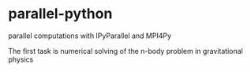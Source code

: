 # parallel-python
parallel computations with IPyParallel and MPI4Py

The first task is numerical solving of the n-body problem in gravitational physics

